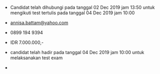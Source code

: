 - Candidat telah dihubungi pada tanggal 02 Dec 2019 jam 13:50 untuk mengikuti test tertulis pada tanggal 04 Dec 2019 jam 10:00

- annisa.battam@yahoo.com

- 0899 194 9394

- IDR 7.000.000,-

- candidat telah hadir pada tanggal 04 Dec 2019 jam 10:00 untuk melaksanakan test exam

- 

